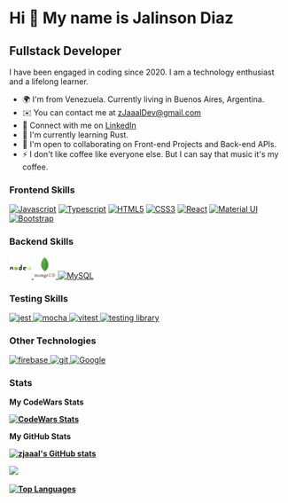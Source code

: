 Hi 👋 My name is Jalinson Diaz
==============================
Fullstack Developer
--------------------------------------

I have been engaged in coding since 2020. I am a technology enthusiast and a lifelong learner.
* 🌍 I'm from Venezuela. Currently living in Buenos Aires, Argentina.
* ✉️ You can contact me at [zJaaalDev@gmail.com](mailto:zJaaalDev@gmail.com)
* 📌  Connect with me on [LinkedIn](https://www.linkedin.com/in/jalinson-diaz/)
* 🧠  I'm currently learning Rust.
* 🤝 I'm open to collaborating on Front-end Projects and Back-end APIs.
* ⚡ I don't like coffee like everyone else. But I can say that music it's my coffee.

### Frontend Skills

<p align="left">
<a href="https://developer.mozilla.org/en-US/docs/Web/JavaScript" target="_blank" rel="noreferrer"><img src="https://raw.githubusercontent.com/danielcranney/readme-generator/main/public/icons/skills/javascript-colored.svg" width="36" height="36" alt="Javascript" /></a>
<a href="https://www.typescriptlang.org" target="_blank" rel="noreferrer"><img src="https://raw.githubusercontent.com/danielcranney/readme-generator/main/public/icons/skills/typescript-colored.svg" width="36" height="36" alt="Typescript" /></a>
<a href="https://developer.mozilla.org/en-US/docs/Glossary/HTML5" target="_blank" rel="noreferrer"><img src="https://raw.githubusercontent.com/danielcranney/readme-generator/main/public/icons/skills/html5-colored.svg" width="36" height="36" alt="HTML5" /></a>
<a href="https://www.w3.org/TR/CSS/#css" target="_blank" rel="noreferrer"><img src="https://raw.githubusercontent.com/danielcranney/readme-generator/main/public/icons/skills/css3-colored.svg" width="36" height="36" alt="CSS3" /></a>
<a href="https://reactjs.org/" target="_blank" rel="noreferrer"><img src="https://raw.githubusercontent.com/danielcranney/readme-generator/main/public/icons/skills/react-colored.svg" width="36" height="36" alt="React" /></a>
<a href="https://mui.com/" target="_blank" rel="noreferrer"><img src="https://raw.githubusercontent.com/danielcranney/readme-generator/main/public/icons/skills/materialui-colored.svg" width="36" height="36" alt="Material UI" /></a>
<a href="https://getbootstrap.com/" target="_blank" rel="noreferrer"><img src="https://raw.githubusercontent.com/danielcranney/readme-generator/main/public/icons/skills/bootstrap-colored.svg" width="36" height="36" alt="Bootstrap" /></a>
</p>

### Backend Skills

<p>
 <a href="https://nodejs.org" target="_blank" rel="noreferrer"> <img src="https://raw.githubusercontent.com/devicons/devicon/master/icons/nodejs/nodejs-original-wordmark.svg" alt="nodejs" width="40" height="40"/> </a>
<a href="https://www.mongodb.com/" target="_blank" rel="noreferrer"> <img src="https://raw.githubusercontent.com/devicons/devicon/master/icons/mongodb/mongodb-original-wordmark.svg" alt="mongodb" width="40" height="40"/> </a>
<a href="https://www.mysql.com/" target="_blank" rel="noreferrer"><img src="https://raw.githubusercontent.com/danielcranney/readme-generator/main/public/icons/skills/mysql-colored.svg" width="36" height="36" alt="MySQL" /></a>
</p>

### Testing Skills

<p><a href="https://jestjs.io" target="_blank" rel="noreferrer"> <img src="https://www.vectorlogo.zone/logos/jestjsio/jestjsio-icon.svg" alt="jest" width="40" height="40"/> </a> <a href="https://mochajs.org" target="_blank" rel="noreferrer"> <img src="https://www.vectorlogo.zone/logos/mochajs/mochajs-icon.svg" alt="mocha" width="40" height="40"/> </a>
 <a href="https://vitest.dev" target="_blank" rel="noreferrer"> <img src="https://vitest.dev/logo.svg" alt="vitest" width="40" height="40"/> </a>
<a href="https://testing-library.com/docs/react-testing-library/intro/" target="_blank" rel="noreferrer"> <img src="https://testing-library.com/img/octopus-64x64.png" alt="testing library" width="40" height="40"/> </a>
</p>

### Other Technologies

<p>
 <a href="https://firebase.google.com/" target="_blank" rel="noreferrer"> <img src="https://www.vectorlogo.zone/logos/firebase/firebase-icon.svg" alt="firebase" width="40" height="40"/> </a>
 <a href="https://git-scm.com/" target="_blank" rel="noreferrer"> <img src="https://www.vectorlogo.zone/logos/git-scm/git-scm-icon.svg" alt="git" width="40" height="40"/> </a>
<a href="https://google.com" target="_blank" rel="noreferrer"><img src="https://upload.wikimedia.org/wikipedia/commons/5/53/Google_%22G%22_Logo.svg" width="36" height="36" alt="Google"></a>
</p>

### Stats
<b>My CodeWars Stats<b>

<p align="left">

<a href="https://www.codewars.com/users/zJaaal">
<img src="https://www.codewars.com/users/zJaaal/badges/large" alt="CodeWars Stats" />
</a>
</p>

<b>My GitHub Stats</b>

<a href="http://www.github.com/zjaaal"><img src="https://github-readme-stats-git-masterrstaa-rickstaa.vercel.app/api?username=zjaaal&show_icons=true&hide=&count_private=true&title_color=ec4899&text_color=10b981&icon_color=ec4899&bg_color=1c1917&hide_border=true&show_icons=true" alt="zjaaal's GitHub stats" /></a>

<a href="http://www.github.com/zjaaal"><img src="https://github-readme-streak-stats.herokuapp.com/?user=zjaaal&stroke=10b981&background=1c1917&ring=ec4899&fire=ec4899&currStreakNum=10b981&currStreakLabel=ec4899&sideNums=10b981&sideLabels=10b981&dates=10b981&hide_border=true" /></a>

<a href="https://github.com/zjaaal" align="left"><img src="https://github-readme-stats-git-masterrstaa-rickstaa.vercel.app/api/top-langs/?username=zjaaal&title_color=ec4899&text_color=10b981&icon_color=ec4899&bg_color=1c1917&hide_border=true&locale=en&custom_title=Top%20%Languages" alt="Top Languages" /></a>
